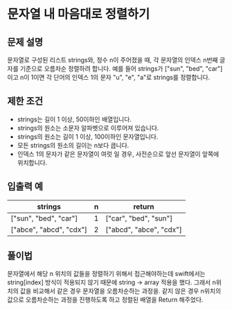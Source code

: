 # 문자열 내 마음대로 정렬하기 
## 문제 설명
문자열로 구성된 리스트 strings와, 정수 n이 주어졌을 때, 각 문자열의 인덱스 n번째 글자를 기준으로 오름차순 정렬하려 합니다. 예를 들어 strings가 ["sun", "bed", "car"]이고 n이 1이면 각 단어의 인덱스 1의 문자 "u", "e", "a"로 strings를 정렬합니다.

## 제한 조건
- strings는 길이 1 이상, 50이하인 배열입니다.
- strings의 원소는 소문자 알파벳으로 이루어져 있습니다.
- strings의 원소는 길이 1 이상, 100이하인 문자열입니다.
- 모든 strings의 원소의 길이는 n보다 큽니다.
- 인덱스 1의 문자가 같은 문자열이 여럿 일 경우, 사전순으로 앞선 문자열이 앞쪽에 위치합니다.

## 입출력 예
|strings|n|return|
|---|---|---|
|["sun", "bed", "car"]|1|["car", "bed", "sun"]|
|["abce", "abcd", "cdx"]|2|["abcd", "abce", "cdx"]|

## 풀이법
문자열에서 해당 n 위치의 값들을 정렬하기 위해서 접근해야하는데 swift에서는 string[index] 방식이 적용되지 않기 때문에 string -> array 적용을 했다.
그래서 n위치의 값을 비교해서 같은 경우 문자열을 오름차순하는 과정을.
같지 않은 경우 n위치의 값으로 오름차순하는 과정을 진행하도록 하고 정렬된 배열을 Return 해주었다.
